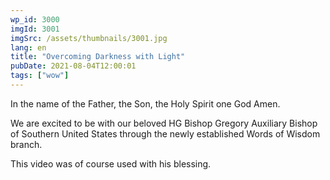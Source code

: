 ```yaml
---
wp_id: 3000
imgId: 3001
imgSrc: /assets/thumbnails/3001.jpg
lang: en
title: "Overcoming Darkness with Light"
pubDate: 2021-08-04T12:00:01
tags: ["wow"]
---
```


<!-- page: 6 -->

<p>In the name of the Father, the Son, the Holy Spirit one God Amen.</p>
<p>We are excited to be with our beloved HG Bishop Gregory Auxiliary Bishop of Southern United States through the newly established Words of Wisdom branch.</p>
<p>This video was of course used with his blessing.</p>
<p>&nbsp;</p>
